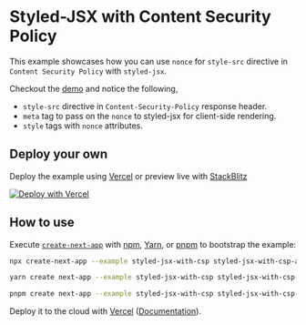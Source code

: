 # Styled-JSX with Content Security Policy

This example showcases how you can use `nonce` for `style-src` directive in `Content Security Policy` with `styled-jsx`.

Checkout the [demo](https://styled-jsx-with-csp.vercel.app/) and notice the following,

- `style-src` directive in `Content-Security-Policy` response header.
- `meta` tag to pass on the `nonce` to styled-jsx for client-side rendering.
- `style` tags with `nonce` attributes.

## Deploy your own

Deploy the example using [Vercel](https://vercel.com?utm_source=github&utm_medium=readme&utm_campaign=next-example) or preview live with [StackBlitz](https://stackblitz.com/github/vercel/next.js/tree/canary/examples/styled-jsx-with-csp)

[![Deploy with Vercel](https://vercel.com/button)](https://vercel.com/new/git/external?repository-url=https://github.com/vercel/next.js/tree/canary/examples/styled-jsx-with-csp&project-name=styled-jsx-with-csp&repository-name=styled-jsx-with-csp)

## How to use

Execute [`create-next-app`](https://github.com/vercel/next.js/tree/canary/packages/create-next-app) with [npm](https://docs.npmjs.com/cli/init), [Yarn](https://yarnpkg.com/lang/en/docs/cli/create/), or [pnpm](https://pnpm.io) to bootstrap the example:

```bash
npx create-next-app --example styled-jsx-with-csp styled-jsx-with-csp-app
```

```bash
yarn create next-app --example styled-jsx-with-csp styled-jsx-with-csp-app
```

```bash
pnpm create next-app --example styled-jsx-with-csp styled-jsx-with-csp-app
```

Deploy it to the cloud with [Vercel](https://vercel.com/new?utm_source=github&utm_medium=readme&utm_campaign=next-example) ([Documentation](https://nextjs.org/docs/deployment)).
